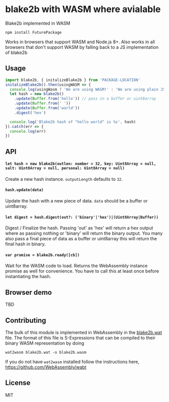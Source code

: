 # blake2b with WASM where avialable

Blake2b implemented in WASM

```
npm install FuturePackage
```

Works in browsers that support WASM and Node.js 8+.
Also works in all browsers that don't support WASM by falling back to a JS implementation of blake2b

## Usage

``` js
import blake2b, { initalizeBlake2b } from 'PACKAGE-LOCATION'
initalizeBlake2b().then(usingWASM => {
  console.log(usingWasm ? 'We are using WASM!' : 'We are using plain JS!')
  let hash = new blake2b()
    .update(Buffer.from('hello')) // pass in a buffer or uint8array
    .update(Buffer.from(' '))
    .update(Buffer.from('world'))
    .digest('hex')

  console.log('Blake2b hash of "hello world" is %s', hash)
}).catch(err => {
  console.log(err)
})
```

## API

#### `let hash = new blake2b(outlen: number = 32, key: Uint8Array = null, salt: Uint8Array = null, personal: Uint8Array = null)`

Create a new hash instance. `outputLength` defaults to `32`.

#### `hash.update(data)`

Update the hash with a new piece of data. `data` should be a buffer or uint8array.

#### `let digest = hash.digest(out?: ('binary'|'hex')|(Uint8Array|Buffer))`

Digest / Finalize the hash. Passing 'out' as 'hex' will return a hex output where as passing nothing or 'binary' will return the binary output. You many also pass a final piece of data as a buffer or uint8array this will return the final hash in binary.

#### `var promise = blake2b.ready([cb])`

Wait for the WASM code to load. Returns the WebAssembly instance promise as well for convenience.
You have to call this at least once before instantiating the hash.

## Browser demo

TBD

## Contributing

The bulk of this module is implemented in WebAssembly in the [blake2b.wat](blake2b.wat) file.
The format of this file is S-Expressions that can be compiled to their binary WASM representation by doing

```
wat2wasm blake2b.wat -o blake2b.wasm
```

If you do not have `wat2wasm` installed follow the instructions here, https://github.com/WebAssembly/wabt

## License

MIT